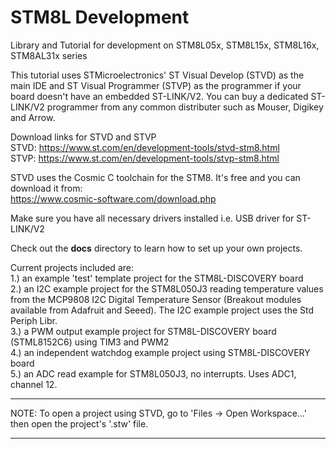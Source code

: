 # STM8L Development
Library and Tutorial for development on STM8L05x, STM8L15x, STM8L16x, STM8AL31x series

This tutorial uses STMicroelectronics' ST Visual Develop (STVD) as the main IDE and ST Visual Programmer (STVP) as the programmer if your board doesn't have an embedded ST-LINK/V2. You can buy a dedicated ST-LINK/V2 programmer from any common distributer such as Mouser, Digikey and Arrow.

Download links for STVD and STVP\
STVD: https://www.st.com/en/development-tools/stvd-stm8.html \
STVP: https://www.st.com/en/development-tools/stvp-stm8.html

STVD uses the Cosmic C toolchain for the STM8. It's free and you can download it from: \
https://www.cosmic-software.com/download.php

Make sure you have all necessary drivers installed i.e. USB driver for ST-LINK/V2

Check out the **docs** directory to learn how to set up your own projects.



Current projects included are:\
1.) an example 'test' template project for the STM8L-DISCOVERY board\
2.) an I2C example project for the STM8L050J3 reading temperature values from the MCP9808 I2C Digital Temperature Sensor (Breakout modules available from Adafruit and Seeed). The I2C example project uses the Std Periph Libr.\
3.) a PWM output example project for STM8L-DISCOVERY board (STML8152C6) using TIM3 and PWM2\
4.) an independent watchdog example project using STM8L-DISCOVERY board\
5.) an ADC read example for STM8L050J3, no interrupts. Uses ADC1, channel 12.


***
NOTE:	To open a project using STVD, go to 'Files -> Open Workspace...' then open the project's '.stw' file.
***